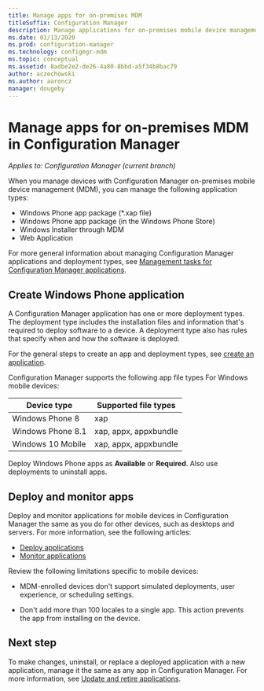 ```yaml
---
title: Manage apps for on-premises MDM
titleSuffix: Configuration Manager
description: Manage applications for on-premises mobile device management (MDM) in Configuration Manager.
ms.date: 01/13/2020
ms.prod: configuration-manager
ms.technology: configmgr-mdm
ms.topic: conceptual
ms.assetid: 8adbe2e2-de26-4a80-8bbd-a5f34b8bac79
author: aczechowski
ms.author: aaroncz
manager: dougeby
---
```


# Manage apps for on-premises MDM in Configuration Manager

*Applies to: Configuration Manager (current branch)*

When you manage devices with Configuration Manager on-premises mobile device management (MDM), you can manage the following application types:

- Windows Phone app package (*.xap file)
- Windows Phone app package (in the Windows Phone Store)
- Windows Installer through MDM
- Web Application

For more general information about managing Configuration Manager applications and deployment types, see [Management tasks for Configuration Manager applications](/configmgr/apps/deploy-use/management-tasks-applications).

## <a name="bkmk_winphone"></a> Create Windows Phone application

A Configuration Manager application has one or more deployment types. The deployment type includes the installation files and information that's required to deploy software to a device. A deployment type also has rules that specify when and how the software is deployed.

For the general steps to create an app and deployment types, see [create an application](/configmgr/apps/deploy-use/create-applications#bkmk_create).

Configuration Manager supports the following app file types For Windows mobile devices:

|Device type|Supported file types|
|-----------------|---------------------|
|Windows Phone 8|xap|
|Windows Phone 8.1|xap, appx, appxbundle|
|Windows 10 Mobile|xap, appx, appxbundle|

Deploy Windows Phone apps as **Available** or **Required**. Also use deployments to uninstall apps.

## Deploy and monitor apps

Deploy and monitor applications for mobile devices in Configuration Manager the same as you do for other devices, such as desktops and servers. For more information, see the following articles:

- [Deploy applications](/configmgr/apps/deploy-use/deploy-applications)
- [Monitor applications](/configmgr/apps/deploy-use/monitor-applications-from-the-console)

Review the following limitations specific to mobile devices:

- MDM-enrolled devices don't support simulated deployments, user experience, or scheduling settings.

- Don't add more than 100 locales to a single app. This action prevents the app from installing on the device.

## Next step

To make changes, uninstall, or replace a deployed application with a new application, manage it the same as any app in Configuration Manager. For more information, see [Update and retire applications](/configmgr/apps/deploy-use/update-and-retire-applications).
